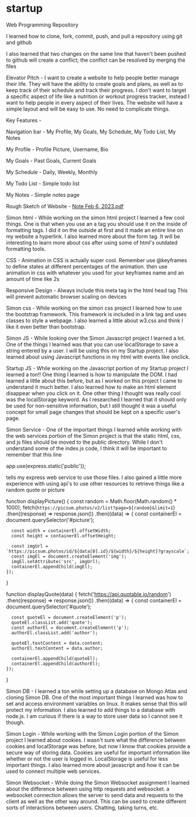 # startup
Web Programming Repository

I learned how to clone, fork, commit, push, and pull a repository using git and github

I also learned that two changes on the same line that haven't been pushed to github will create a conflict; the conflict can be resolved by merging the files

Elevator Pitch -
I want to create a website to help people better manage their life. They will have the ability to create goals and plans, as well as to keep track of their schedule and track their progress. I don't want to target a specific aspect of life like a nutrition or workout progress tracker, instead I want to help people in every aspect of their lives. The website will have a simple layout and will be easy to use. No need to complicate things.

Key Features -

Navigation bar -
My Profile, My Goals, My Schedule, My Todo List, My Notes

My Profile -
Profile Picture, Username, Bio

My Goals -
Past Goals, Current Goals

My Schedule -
Daily, Weekly, Monthly

My Todo List -
Simple todo list

My Notes -
Simple notes page

Rough Sketch of Website -
[Note Feb 6, 2023.pdf](https://github.com/GabrielHollberg/startup/files/10671930/Note.Feb.6.2023.pdf)

Simon html -
While working on the simon html project I learned a few cool things. One is that when you use an a tag you should use it on the inside of formatting tags. I did it on the outside at first and it made an entire line on my website a hyperlink. I also learned more about the form tag. It will be interesting to learn more about css after using some of html's outdated formatting tools.

CSS -
Animation in CSS is actually super cool. Remember use @keyframes to define states at different percentages of the animation. then use animation in css with whatever you used for your keyframes name and an amount of time like 2s

Responsive Design -
Always include this meta tag in the html head tag
<meta name="viewport" content="width=device-width, initial-scale=1.0">
This will prevent automatic browser scaling on devices

Simon css -
While working on the simon css project I learned how to use the bootstrap framework. This framework is included in a link tag and uses classes to style a webpage. I also learned a little about w3.css and think I like it even better than bootstrap.

Simon JS -
While looking over the Simon Javascript project I learned a lot. One of the things I learned was that you can use localStorage to save a string entered by a user. I will be using this on my Startup project. I also learned about using Javascript functions in my html with events like onclick.

Startup JS -
While working on the Javascript portion of my Startup project I learned a ton!! One thing I learned is how to manipulate the DOM. I had learned a little about this before, but as I worked on this project I came to understand it much better. I also learned how to make an html element disappear when you click on it. One other thing I thought was really cool was the localStorage keyword. As I researched I learned that it should only be used for non-sensitive information, but I still thought it was a useful concept for small page changes that should be kept on a specific user's page.

Simon Service -
One of the important things I learned while working with the web services portion of the Simon project is that the static html, css, and js files should be moved to the public directory. While I don't understand some of the index.js code, I think it will be important to remember that this line

app.use(express.static('public'));

tells my express web service to use those files. I also gained a little more experience with using api's to use other resources to retrieve things like a random quote or picture

function displayPicture() {
  const random = Math.floor(Math.random() * 1000);
  fetch(`https://picsum.photos/v2/list?page=${random}&limit=1`)
    .then((response) => response.json())
    .then((data) => {
      const containerEl = document.querySelector('#picture');

      const width = containerEl.offsetWidth;
      const height = containerEl.offsetHeight;

      const imgUrl = `https://picsum.photos/id/${data[0].id}/${width}/${height}?grayscale`;
      const imgEl = document.createElement('img');
      imgEl.setAttribute('src', imgUrl);
      containerEl.appendChild(imgEl);
    });
}

function displayQuote(data) {
  fetch('https://api.quotable.io/random')
    .then((response) => response.json())
    .then((data) => {
      const containerEl = document.querySelector('#quote');

      const quoteEl = document.createElement('p');
      quoteEl.classList.add('quote');
      const authorEl = document.createElement('p');
      authorEl.classList.add('author');

      quoteEl.textContent = data.content;
      authorEl.textContent = data.author;

      containerEl.appendChild(quoteEl);
      containerEl.appendChild(authorEl);
    });
}

Simon DB -
I learned a ton while setting up a database on Mongo Atlas and cloning Simon DB. One of the most important things I learned was how to set and access environment variables on linux. It makes sense that this will protect my information. I also learned to add things to a database with node.js. I am curious if there is a way to store user data so I cannot see it though.

Simon Login -
While working with the Simon Login portion of the Simon project I learned about cookies. I wasn't sure what the difference between cookies and localStorage was before, but now I know that cookies provide a secure way of storing data. Cookies are useful for important information like whether or not the user is logged in. LocalStorage is useful for less important things. I also learned more about javascript and how it can be used to connect multiple web services.

Simon Websocket -
While doing the Simon Websocket assignment I learned about the difference between using http requests and websocket. a websocket connection allows the server to send data and requests to the client as well as the other way around. This can be used to create different sorts of interactions between users. Chatting, taking turns, etc.
